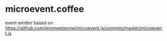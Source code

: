 microevent.coffee
=================

event emitter based on https://github.com/jeromeetienne/microevent.js/commits/master/microevent.js